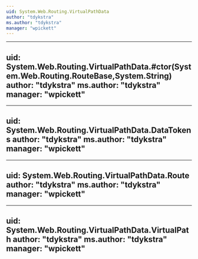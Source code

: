 ```yaml
---
uid: System.Web.Routing.VirtualPathData
author: "tdykstra"
ms.author: "tdykstra"
manager: "wpickett"
---
```


---
uid: System.Web.Routing.VirtualPathData.#ctor(System.Web.Routing.RouteBase,System.String)
author: "tdykstra"
ms.author: "tdykstra"
manager: "wpickett"
---

---
uid: System.Web.Routing.VirtualPathData.DataTokens
author: "tdykstra"
ms.author: "tdykstra"
manager: "wpickett"
---

---
uid: System.Web.Routing.VirtualPathData.Route
author: "tdykstra"
ms.author: "tdykstra"
manager: "wpickett"
---

---
uid: System.Web.Routing.VirtualPathData.VirtualPath
author: "tdykstra"
ms.author: "tdykstra"
manager: "wpickett"
---
